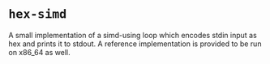 # `hex-simd`

A small implementation of a simd-using loop which encodes stdin input as hex and
prints it to stdout. A reference implementation is provided to be run on x86\_64
as well.
